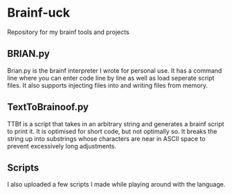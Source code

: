 # Brainf-uck
 Repository for my brainf tools and projects

## BRIAN.py
 Brian.py is the brainf interpreter I wrote for personal use. It has a command line where you can enter code line by line as well as load seperate script files. It also supports injecting files into and writing files from memory.
 
## TextToBrainoof.py
 TTBf is a script that takes in an arbitrary string and generates a brainf script to print it. It is optimised for short code, but not optimally so. It breaks the string up into substrings whose characters are near in ASCII space to prevent excessively long adjustments.
 
## Scripts
 I also uploaded a few scripts I made while playing around with the language.
 
